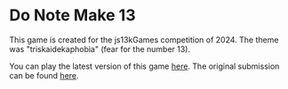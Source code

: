 # Do Note Make 13

This game is created for the js13kGames competition of 2024. The theme was "triskaidekaphobia" (fear for the number 13).

You can play the latest version of this game [here](https://s.sirxemic.com/js13k-2024). The original submission 
can be found [here](https://js13kgames.com/2024/games/do-not-make-13).
